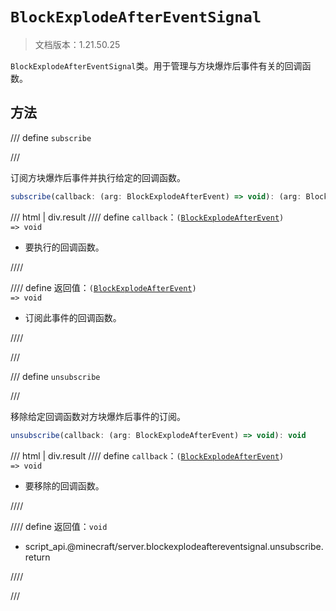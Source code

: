 # `BlockExplodeAfterEventSignal`

> 文档版本：1.21.50.25

`BlockExplodeAfterEventSignal`类。用于管理与方块爆炸后事件有关的回调函数。

## 方法

/// define
`subscribe`


///

订阅方块爆炸后事件并执行给定的回调函数。

```js
subscribe(callback: (arg: BlockExplodeAfterEvent) => void): (arg: BlockExplodeAfterEvent) => void
```

/// html | div.result
//// define
`callback`：<code>(<a href="../blockexplodeafterevent/">BlockExplodeAfterEvent</a>) =&gt; void</code>

- 要执行的回调函数。


////

//// define
返回值：<code>(<a href="../blockexplodeafterevent/">BlockExplodeAfterEvent</a>) =&gt; void</code>

- 订阅此事件的回调函数。


////

///


/// define
`unsubscribe`


///

移除给定回调函数对方块爆炸后事件的订阅。

```js
unsubscribe(callback: (arg: BlockExplodeAfterEvent) => void): void
```

/// html | div.result
//// define
`callback`：<code>(<a href="../blockexplodeafterevent/">BlockExplodeAfterEvent</a>) =&gt; void</code>

- 要移除的回调函数。


////

//// define
返回值：`void`

- script_api.@minecraft/server.blockexplodeaftereventsignal.unsubscribe.return


////

///

